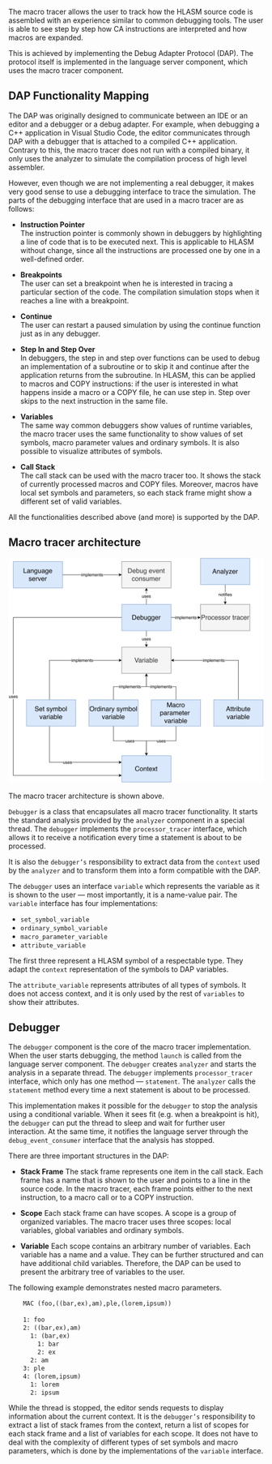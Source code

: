 The macro tracer allows the user to track how the HLASM source code is assembled with an experience similar to common debugging tools. The user is able to see step by step how CA instructions are interpreted and how macros are expanded.

This is achieved by implementing the Debug Adapter Protocol (DAP). The protocol itself is implemented in the language server component, which uses the macro tracer component.

DAP Functionality Mapping
-------------------------

The DAP was originally designed to communicate between an IDE or an editor and a debugger or a debug adapter. For example, when debugging a C++ application in Visual Studio Code, the editor communicates through DAP with a debugger that is attached to a compiled C++ application. Contrary to this, the macro tracer does not run with a compiled binary, it only uses the analyzer to simulate the compilation process of high level assembler.

However, even though we are not implementing a real debugger, it makes very good sense to use a debugging interface to trace the simulation. The parts of the debugging interface that are used in a macro tracer are as follows:

- **Instruction Pointer**  
The instruction pointer is commonly shown in debuggers by highlighting a line of code that is to be executed next. This is applicable to HLASM without change, since all the instructions are processed one by one in a well-defined order.

- **Breakpoints**  
The user can set a breakpoint when he is interested in tracing a particular section of the code. The compilation simulation stops when it reaches a line with a breakpoint.

- **Continue**  
The user can restart a paused simulation by using the continue function just as in any debugger.

- **Step In and Step Over**  
In debuggers, the step in and step over functions can be used to debug an implementation of a subroutine or to skip it and continue after the application returns from the subroutine. In HLASM, this can be applied to macros and COPY instructions: if the user is interested in what happens inside a macro or a COPY file, he can use step in. Step over skips to the next instruction in the same file.

- **Variables**  
The same way common debuggers show values of runtime variables, the macro tracer uses the same functionality to show values of set symbols, macro parameter values and ordinary symbols. It is also possible to visualize attributes of symbols.

- **Call Stack**  
The call stack can be used with the macro tracer too. It shows the stack of currently processed macros and COPY files. Moreover, macros have local set symbols and parameters, so each stack frame might show a different set of valid variables.

All the functionalities described above (and more) is supported by the DAP.

Macro tracer architecture
-------------------------

<img src="img/macro_tracer_arch.svg" alt="Architecture of the macro tracer" />

The macro tracer architecture is shown above.

`Debugger` is a class that encapsulates all macro tracer functionality. It starts the standard analysis provided by the `analyzer` component in a special thread. The `debugger` implements the `processor_tracer` interface, which allows it to receive a notification every time a statement is about to be processed.

It is also the `debugger’s` responsibility to extract data from the `context` used by the `analyzer` and to transform them into a form compatible with the DAP.

The `debugger` uses an interface `variable` which represents the variable as it is shown to the user — most importantly, it is a name-value pair. The `variable` interface has four implementations:

-   `set_symbol_variable`
-   `ordinary_symbol_variable`
-   `macro_parameter_variable`
-   `attribute_variable`

The first three represent a HLASM symbol of a respectable type. They adapt the `context` representation of the symbols to DAP variables.

The `attribute_variable` represents attributes of all types of symbols. It does not access context, and it is only used by the rest of `variables` to show their attributes.

Debugger
--------

The `debugger` component is the core of the macro tracer implementation. When the user starts debugging, the method `launch` is called from the language server component. The `debugger` creates `analyzer` and starts the analysis in a separate thread. The `debugger` implements `processor_tracer` interface, which only has one method — `statement`. The `analyzer` calls the `statement` method every time a next statement is about to be processed.

This implementation makes it possible for the `debugger` to stop the analysis using a conditional variable. When it sees fit (e.g. when a breakpoint is hit), the `debugger` can put the thread to sleep and wait for further user interaction. At the same time, it notifies the language server through the `debug_event_consumer` interface that the analysis has stopped.

There are three important structures in the DAP:

- **Stack Frame** 
The stack frame represents one item in the call stack. Each frame has a name that is shown to the user and points to a line in the source code. In the macro tracer, each frame points either to the next instruction, to a macro call or to a COPY instruction.

- **Scope** 
Each stack frame can have scopes. A scope is a group of organized variables. The macro tracer uses three scopes: local variables, global variables and ordinary symbols.

- **Variable** 
Each scope contains an arbitrary number of variables. Each variable has a name and a value. They can be further structured and can have additional child variables. Therefore, the DAP can be used to present the arbitrary tree of variables to the user. 

The following example demonstrates nested macro parameters.

<!-- -->

    	MAC (foo,((bar,ex),am),ple,(lorem,ipsum))
    	
    	1: foo
    	2: ((bar,ex),am)
    	  1: (bar,ex)
    	    1: bar
    	    2: ex
    	  2: am
    	3: ple
    	4: (lorem,ipsum)
    	  1: lorem
    	  2: ipsum
    	
    	

While the thread is stopped, the editor sends requests to display information about the current context. It is the `debugger’s` responsibility to extract a list of stack frames from the context, return a list of scopes for each stack frame and a list of variables for each scope. It does not have to deal with the complexity of different types of set symbols and macro parameters, which is done by the implementations of the `variable` interface.
